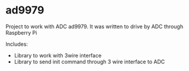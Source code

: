 # ad9979 

Project to work with ADC ad9979. It was written to drive by ADC through Raspberry Pi

Includes:
- Library to work with 3wire interface
- Library to send init command through 3 wire interface to ADC